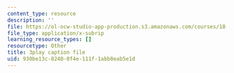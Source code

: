 ```yaml
---
content_type: resource
description: ''
file: https://ol-ocw-studio-app-production.s3.amazonaws.com/courses/18-06sc-linear-algebra-fall-2011/930be13c82400f4e111f1abb0eab5e1d_55AoWKZZtww.srt
file_type: application/x-subrip
learning_resource_types: []
resourcetype: Other
title: 3play caption file
uid: 930be13c-8240-0f4e-111f-1abb0eab5e1d
---
```

